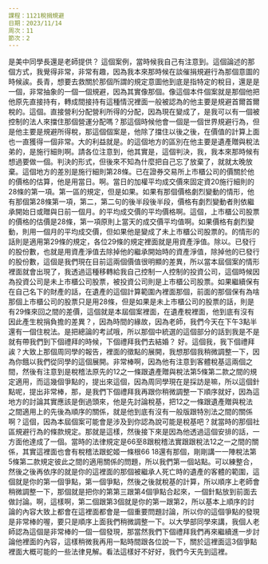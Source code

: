 ```yaml
---
課程：1121稅捐規避
日期：2023/11/14
周次：11
節次：2
---
```


是美中同學長還是老師提供？ 這個案例，當時候我自己有注意到。這個論述的那個方式，我覺得非常，非常有趣，因為我本來那時候在談催捐規避行為那個意圖的時候誒。長青，想要去救關於那個所謂的規定意圖他到底是指特定的稅目，還是是一個，非常抽象的一個一個規避，因為其實像那個。像這個本件個案就是那個他把他原先直接持有，轉成間接持有這種情況裡面一般被認為的他主要是規避首爾首爾稅的。這個。直接營利分配營利所得的分配，因為現在變成了，是我可以有一個被控制的法人來擋住那個營運分配嗎？那這個時候他會一個是一個世界規避行為，但是他主要是規避所得稅，那這個個案是，他除了擋住以後之後，在價值的計算上面也一直獲得一個非常。大的利益就是。的這個地方的區別在他主要是遺產贈與稅法弟的，是施行細則啊。請各位注意到，他其實是，這個判決，我，我本來那時候有想過要做一個。判決的形式，但後來不知為什麼把自己忘了放棄了，就就太晚放棄。這個地方的差別是施行細則第28條。已在證券交易所上市櫃公司的價關於他的價格的估算，他是用當日。啊。當日的加權平均成交價來固定資20施行細則的28條的第一項。第一區的規定，但是如果。如果有那個價格劇烈變動的情形，他有那個第28條第一項，第二，第二句的後半段後半段，價格有劇烈變動者則依繼承開始日或贈與日前一個月。的平均成交價的平均價格啊。這個，上市櫃公司股票的價格的估價是28條，第一項原則上當天的成交價平均值啊。如果價格有劇烈變動，則用一個月的平均成交價，但如果他是變成了未上市櫃公司股票的。的情形的話則是適用第29條的規定，各位29條的規定裡面就是用資產淨值。除以。已發行的股份數，也就是用資產淨值去除掉他的繼承開始時的資產淨值，除掉他的已發行的股份數，這個是我們現在目前這兩個價值很明顯的差異，所以當本屆個案的情形裡面就會出現了，我透過這種移轉給我自己控制一人控制的投資公司，這個時候因為投資公司是未上市櫃公司股票，被投資公司則是上市櫃公司股票。如果繼續保有在自己名下的財產的話，在遺產的這個計算範圍內裡面那個，前面的那個保有為啥那個上市櫃公司的股票只是用28條，但是如果是未上市櫃公司的股票的話，則是有29條來回之間的差價，這個就是本屆個案裡面，在遺產稅裡面，他到底有沒有因此產生稅捐負擔的差異？，因為時間的緣故，因為老師，我們今天在下午3點半還有一個住稅法。是把總論的考試哦，所以那個中統選的這個部分的話到我是不是就有帶我們到下個禮拜的時候，下個禮拜我們去結婚？ 好。這個我，我下個禮拜誒？大致上那個周同學的報告，裡面的徵點的展開，我想那個我稍微調整一下，因為你餓以我們從同學的這個展開。非常棒啊，因為他有注意到客體稅基這兩個之間，然後有注意到是稅稽法原先的12之一條跟遺產贈與稅法第5條第二款之間的規定適用，而這幾個爭點的，提出來這個，因為周同學現在是採訪是嘛，所以這個針點呢，提出非常棒，那，是我們下個禮拜我再跟你稍微調整一下順序就好，因為這地方的討論其實應該是倒過頭來，他是先討論稅基，把12之一條跟遺產贈與稅法之間適用上的先後為順序的關係，就是他到底有沒有一般版跟特別法之間的關係啊？這個，因為本屆個案可能會是涉及到你認為說可能是稅基吧？就當時的那個社區規避行為的條款規定。那就是這樣，然後接下來是因為他透過這個安排的話，一方面他達成了一個。當時的法律規定是66至8跟稅稽法實跟跟稅法12之一之間的關係，其實這裡面也會有稅稽法跟蛇姬一條根66 18還有那個，剛剛講一一陣稅法第5條第二款規定彼此之間的適用關係的問題，所以我們第一個站點。可以練整合，然後之後再依序的就是你的這裡面的那個被繼承人死亡時的遺產的客體的範圍，這個就是你的第一個爭點，第一個爭點，然後之後就稅基的計算，所以順序上老師會稍微調整一下，那個就是把你的第第三跟第4個爭點合起來，一個針點放到前面去做討論。啊，這樣啊，第二個跟第3個就是你的第一跟第2，所以基本上順序的討論的內容大致上都會在這裡面都會是一個重要問題討論，所以你的這個爭點的發現是非常棒的喔，要只是順序上面我們稍微調整一下。以大學部同學來講，我個人老師認為這個是非常棒的一個一個發現，那當然我們下個禮拜我們再來繼續進一步討論他裡面的內容，這樣稍微我再用一點時間跟各位說一下，關於這裡面這3個爭點裡面大概可能的一些法律見解。看法這樣好不好好，我們今天先到這裡。